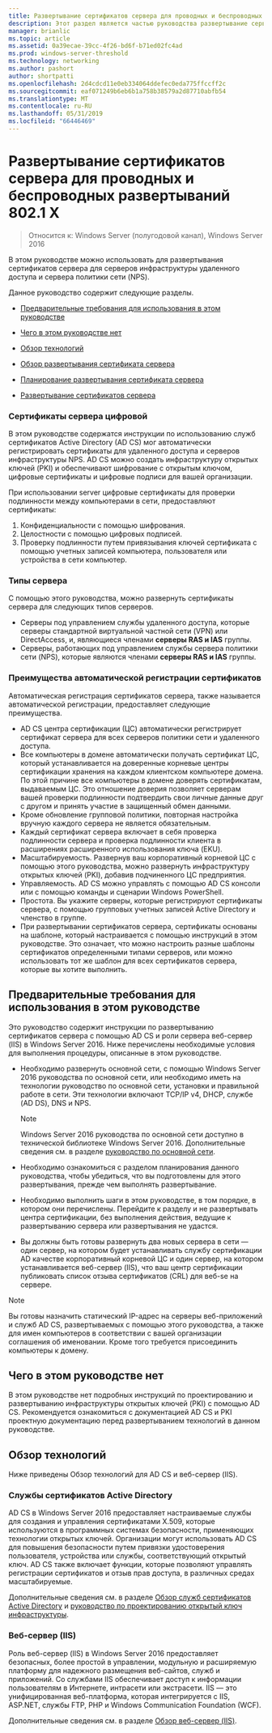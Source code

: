 ```yaml
---
title: Развертывание сертификатов сервера для проводных и беспроводных развертываний 802.1 X
description: Этот раздел является частью руководства развертывание сервера сертификатов для развертывания беспроводных и проводных сетей 802.1 X
manager: brianlic
ms.topic: article
ms.assetid: 0a39ecae-39cc-4f26-bd6f-b71ed02fc4ad
ms.prod: windows-server-threshold
ms.technology: networking
ms.author: pashort
author: shortpatti
ms.openlocfilehash: 2d4cdcd11e0eb334064ddefec0eda775ffccff2c
ms.sourcegitcommit: eaf071249b6eb6b1a758b38579a2d87710abfb54
ms.translationtype: MT
ms.contentlocale: ru-RU
ms.lasthandoff: 05/31/2019
ms.locfileid: "66446469"
---
```

# <a name="deploy-server-certificates-for-8021x-wired-and-wireless-deployments"></a>Развертывание сертификатов сервера для проводных и беспроводных развертываний 802.1 X

>Относится к: Windows Server (полугодовой канал), Windows Server 2016

В этом руководстве можно использовать для развертывания сертификатов сервера для серверов инфраструктуры удаленного доступа и сервера политики сети (NPS).   

Данное руководство содержит следующие разделы.  

-   [Предварительные требования для использования в этом руководстве](#bkmk_pre)  

-   [Чего в этом руководстве нет](#bkmk_not)  

-   [Обзор технологий](#bkmk_tech)  

-   [Обзор развертывания сертификата сервера](Server-Certificate-Deployment-Overview.md)  

-   [Планирование развертывания сертификата сервера](Server-Certificate-Deployment-Planning.md)  

-   [Развертывание сертификатов сервера](Server-Certificate-Deployment.md)  

### <a name="digital-server-certificates"></a>**Сертификаты сервера цифровой**  
В этом руководстве содержатся инструкции по использованию служб сертификатов Active Directory (AD CS) мог автоматически регистрировать сертификаты для удаленного доступа и серверов инфраструктуры NPS. AD CS можно создать инфраструктуру открытых ключей (PKI) и обеспечивают шифрование с открытым ключом, цифровые сертификаты и цифровые подписи для вашей организации.  

При использовании server цифровые сертификаты для проверки подлинности между компьютерами в сети, предоставляют сертификаты:   

1. Конфиденциальности с помощью шифрования.  
2. Целостности с помощью цифровых подписей.  
3. Проверку подлинности путем привязывания ключей сертификата с помощью учетных записей компьютера, пользователя или устройства в сети компьютер.  

### <a name="server-types"></a>**Типы сервера**  
С помощью этого руководства, можно развернуть сертификаты сервера для следующих типов серверов.  
- Серверы под управлением службы удаленного доступа, которые серверы стандартной виртуальной частной сети (VPN) или DirectAccess, и, являющиеся членами **серверы RAS и IAS** группы.  
- Серверы, работающих под управлением службы сервера политики сети (NPS), которые являются членами **серверы RAS и IAS** группы.  

### <a name="advantages-of-certificate-autoenrollment"></a>**Преимущества автоматической регистрации сертификатов**  
Автоматическая регистрация сертификатов сервера, также называется автоматической регистрации, предоставляет следующие преимущества.  

- AD CS центра сертификации (ЦС) автоматически регистрирует сертификат сервера для всех серверов политики сети и удаленного доступа.  
- Все компьютеры в домене автоматически получать сертификат ЦС, который устанавливается на доверенные корневые центры сертификации хранения на каждом клиентском компьютере домена. По этой причине все компьютеры в домене доверять сертификатам, выдаваемым ЦС. Это отношение доверия позволяет серверам вашей проверки подлинности подтвердить свои личные данные друг с другом и принять участие в защищенный обмен данными.  
- Кроме обновление групповой политики, повторная настройка вручную каждого сервера не является обязательным.  
- Каждый сертификат сервера включает в себя проверка подлинности сервера и проверка подлинности клиента в расширениях расширенного использования ключа (EKU).  
- Масштабируемость. Развернув ваш корпоративный корневой ЦС с помощью этого руководства, можно развернуть инфраструктуру открытых ключей (PKI), добавив подчиненного ЦС предприятия.  
- Управляемость. AD CS можно управлять с помощью AD CS консоли или с помощью команды и сценарии Windows PowerShell.  
- Простота. Вы укажите серверы, которые регистрируют сертификаты сервера, с помощью групповых учетных записей Active Directory и членство в группе.   
- При развертывании сертификатов сервера, сертификаты основаны на шаблоне, который настраивается с помощью инструкций в этом руководстве. Это означает, что можно настроить разные шаблоны сертификатов определенными типами серверов, или можно использовать тот же шаблон для всех сертификатов сервера, которые вы хотите выполнить.  

## <a name="bkmk_pre"></a>Предварительные требования для использования в этом руководстве  

Это руководство содержит инструкции по развертыванию сертификатов сервера с помощью AD CS и роли сервера веб-сервер (IIS) в Windows Server 2016. Ниже перечислены необходимые условия для выполнения процедуры, описанные в этом руководстве.  

- Необходимо развернуть основной сети, с помощью Windows Server 2016 руководства по основной сети, или необходимо иметь на технологии руководство по основной сети, установки и правильной работе в сети. Эти технологии включают TCP/IP v4, DHCP, службе (AD DS), DNS и NPS.  
  >[!NOTE]
  >Windows Server 2016 руководства по основной сети доступно в технической библиотеке Windows Server 2016. Дополнительные сведения см. в разделе [руководство по основной сети](../../../core-network-guide/Core-Network-Guide.md).

- Необходимо ознакомиться с разделом планирования данного руководства, чтобы убедиться, что вы подготовлены для этого развертывания, прежде чем выполнять развертывание.  
- Необходимо выполнить шаги в этом руководстве, в том порядке, в котором они перечислены. Перейдите к разделу и не развертывать центра сертификации, без выполнения действия, ведущие к развертыванию сервера или развертывания не удастся.  
- Вы должны быть готовы развернуть два новых сервера в сети — один сервер, на котором будет устанавливать службу сертификации AD качестве корпоративный корневой ЦС и один сервер, на котором устанавливается веб-сервер (IIS), что ваш центр сертификации публиковать список отзыва сертификатов (CRL) для веб-se на сервере.   

>[!NOTE]  
>Вы готовы назначить статический IP-адрес на серверы веб-приложений и служб AD CS, развертываемых с помощью этого руководства, а также для имен компьютеров в соответствии с вашей организации соглашения об именовании. Кроме того требуется присоединить компьютеры к домену.  

## <a name="bkmk_not"></a>Чего в этом руководстве нет  
В этом руководстве нет подробных инструкций по проектированию и развертыванию инфраструктуры открытых ключей (PKI) с помощью AD CS. Рекомендуется ознакомиться с документацией AD CS и PKI проектную документацию перед развертыванием технологий в данном руководстве.   

## <a name="bkmk_tech"></a>Обзор технологий  
Ниже приведены Обзор технологий для AD CS и веб-сервер (IIS).  

### <a name="active-directory-certificate-services"></a>Службы сертификатов Active Directory  
AD CS в Windows Server 2016 предоставляет настраиваемые службы для создания и управления сертификатами X.509, которые используются в программных системах безопасности, применяющих технологии открытых ключей. Организации могут использовать AD CS для повышения безопасности путем привязки удостоверения пользователя, устройства или службы, соответствующий открытый ключ. AD CS также включает функции, которые позволяют управлять регистрации сертификатов и отзыв прав доступа, в различных средах масштабируемые.  

Дополнительные сведения см. в разделе [Обзор служб сертификатов Active Directory](https://technet.microsoft.com/library/hh831740.aspx) и [руководство по проектированию открытый ключ инфраструктуры](https://social.technet.microsoft.com/wiki/contents/articles/2901.public-key-infrastructure-design-guidance.aspx).  

### <a name="web-server-iis"></a>Веб-сервер (IIS)  

Роль веб-сервер (IIS) в Windows Server 2016 предоставляет безопасных, более простой в управлении, модульную и расширяемую платформу для надежного размещения веб-сайтов, служб и приложений. Со службами IIS обеспечивает доступ к информации пользователям в Интернете, интрасети или экстрасети. IIS — это унифицированная веб-платформа, которая интегрируется с IIS, ASP.NET, службы FTP, PHP и Windows Communication Foundation (WCF).  

Дополнительные сведения см. в разделе [Обзор веб-сервер (IIS)](https://technet.microsoft.com/library/hh831725.aspx).  
